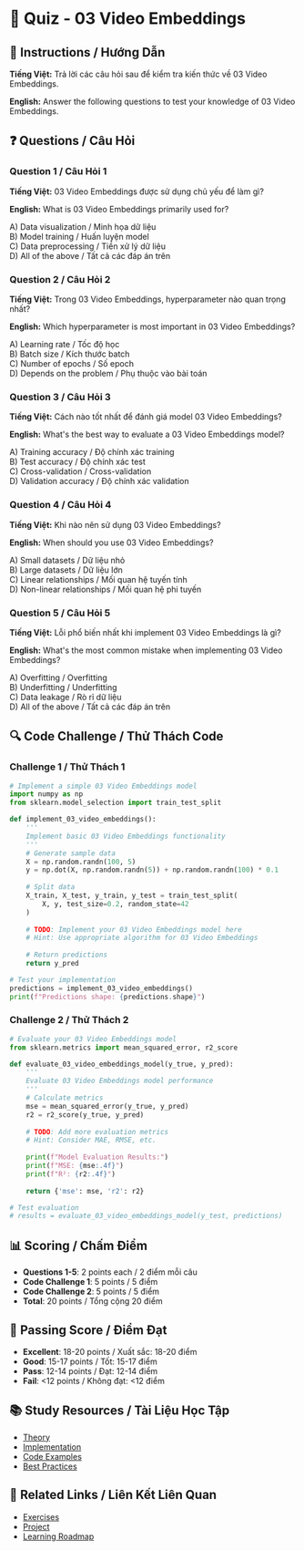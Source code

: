 # 🧠 Quiz - 03 Video Embeddings

## 📝 Instructions / Hướng Dẫn

**Tiếng Việt:** Trả lời các câu hỏi sau để kiểm tra kiến thức về 03 Video Embeddings.

**English:** Answer the following questions to test your knowledge of 03 Video Embeddings.

## ❓ Questions / Câu Hỏi

### Question 1 / Câu Hỏi 1
**Tiếng Việt:** 03 Video Embeddings được sử dụng chủ yếu để làm gì?

**English:** What is 03 Video Embeddings primarily used for?

A) Data visualization / Minh họa dữ liệu  
B) Model training / Huấn luyện model  
C) Data preprocessing / Tiền xử lý dữ liệu  
D) All of the above / Tất cả các đáp án trên

### Question 2 / Câu Hỏi 2
**Tiếng Việt:** Trong 03 Video Embeddings, hyperparameter nào quan trọng nhất?

**English:** Which hyperparameter is most important in 03 Video Embeddings?

A) Learning rate / Tốc độ học  
B) Batch size / Kích thước batch  
C) Number of epochs / Số epoch  
D) Depends on the problem / Phụ thuộc vào bài toán

### Question 3 / Câu Hỏi 3
**Tiếng Việt:** Cách nào tốt nhất để đánh giá model 03 Video Embeddings?

**English:** What's the best way to evaluate a 03 Video Embeddings model?

A) Training accuracy / Độ chính xác training  
B) Test accuracy / Độ chính xác test  
C) Cross-validation / Cross-validation  
D) Validation accuracy / Độ chính xác validation

### Question 4 / Câu Hỏi 4
**Tiếng Việt:** Khi nào nên sử dụng 03 Video Embeddings?

**English:** When should you use 03 Video Embeddings?

A) Small datasets / Dữ liệu nhỏ  
B) Large datasets / Dữ liệu lớn  
C) Linear relationships / Mối quan hệ tuyến tính  
D) Non-linear relationships / Mối quan hệ phi tuyến

### Question 5 / Câu Hỏi 5
**Tiếng Việt:** Lỗi phổ biến nhất khi implement 03 Video Embeddings là gì?

**English:** What's the most common mistake when implementing 03 Video Embeddings?

A) Overfitting / Overfitting  
B) Underfitting / Underfitting  
C) Data leakage / Rò rỉ dữ liệu  
D) All of the above / Tất cả các đáp án trên

## 🔍 Code Challenge / Thử Thách Code

### Challenge 1 / Thử Thách 1
```python
# Implement a simple 03 Video Embeddings model
import numpy as np
from sklearn.model_selection import train_test_split

def implement_03_video_embeddings():
    '''
    Implement basic 03 Video Embeddings functionality
    '''
    # Generate sample data
    X = np.random.randn(100, 5)
    y = np.dot(X, np.random.randn(5)) + np.random.randn(100) * 0.1
    
    # Split data
    X_train, X_test, y_train, y_test = train_test_split(
        X, y, test_size=0.2, random_state=42
    )
    
    # TODO: Implement your 03 Video Embeddings model here
    # Hint: Use appropriate algorithm for 03 Video Embeddings
    
    # Return predictions
    return y_pred

# Test your implementation
predictions = implement_03_video_embeddings()
print(f"Predictions shape: {predictions.shape}")
```

### Challenge 2 / Thử Thách 2
```python
# Evaluate your 03 Video Embeddings model
from sklearn.metrics import mean_squared_error, r2_score

def evaluate_03_video_embeddings_model(y_true, y_pred):
    '''
    Evaluate 03 Video Embeddings model performance
    '''
    # Calculate metrics
    mse = mean_squared_error(y_true, y_pred)
    r2 = r2_score(y_true, y_pred)
    
    # TODO: Add more evaluation metrics
    # Hint: Consider MAE, RMSE, etc.
    
    print(f"Model Evaluation Results:")
    print(f"MSE: {mse:.4f}")
    print(f"R²: {r2:.4f}")
    
    return {'mse': mse, 'r2': r2}

# Test evaluation
# results = evaluate_03_video_embeddings_model(y_test, predictions)
```

## 📊 Scoring / Chấm Điểm

- **Questions 1-5**: 2 points each / 2 điểm mỗi câu
- **Code Challenge 1**: 5 points / 5 điểm
- **Code Challenge 2**: 5 points / 5 điểm
- **Total**: 20 points / Tổng cộng 20 điểm

## 🎯 Passing Score / Điểm Đạt

- **Excellent**: 18-20 points / Xuất sắc: 18-20 điểm
- **Good**: 15-17 points / Tốt: 15-17 điểm  
- **Pass**: 12-14 points / Đạt: 12-14 điểm
- **Fail**: <12 points / Không đạt: <12 điểm

## 📚 Study Resources / Tài Liệu Học Tập

- [Theory](./THEORY_03_video_embeddings.md)
- [Implementation](./IMPLEMENTATION_03_video_embeddings.md)
- [Code Examples](./CODE_EXAMPLES_03_video_embeddings.md)
- [Best Practices](./BEST_PRACTICES_03_video_embeddings.md)

## 🔗 Related Links / Liên Kết Liên Quan

- [Exercises](./EXERCISES_03_video_embeddings.md)
- [Project](./PROJECT_03_video_embeddings.md)
- [Learning Roadmap](./LEARNING_ROADMAP_03_video_embeddings.md)
